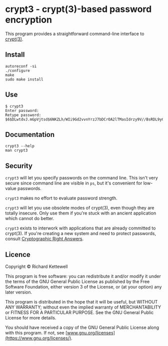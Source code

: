 # crypt3 - crypt(3)-based password encryption

This program provides a straightforward command-line interface to [crypt(3)](https://www.man7.org/linux/man-pages/man3/crypt.3.html).

## Install

```
autoreconf -si
./configure
make
sudo make install
```

## Use

```
$ crypt3 
Enter password: 
Retype password: 
$6$DLwtdvJ.mGpVjtsd$6NKZLh/WIi9Gd2vvnYrzJ7bDCrOA2lTMasIdrzy9V//BsRDL9yC2RIxJan5eaExJkWUKleh125B22FN64PELs0
```

## Documentation

```
crypt3 --help
man crypt3
```

## Security

`crypt3` will let you specify passwords on the command line.
This isn't very secure since command line are visible in `ps`,
but it's convenient for low-value passwords.

`crypt3` makes no effort to evaluate password strength.

`crypt3` will let you use obsolete modes of crypt(3),
even though they are totally insecure.
Only use them if you're stuck with an ancient application which cannot do better.

`crypt3` exists to interwork with applications that are already committed to crypt(3).
If you're creating a new system and need to protect passwords, consult [Cryptographic Right Answers](https://latacora.micro.blog/2018/04/03/cryptographic-right-answers.html).

## Licence

Copyright © Richard Kettewell

This program is free software: you can redistribute it and/or modify
it under the terms of the GNU General Public License as published by
the Free Software Foundation, either version 3 of the License, or
(at your option) any later version.

This program is distributed in the hope that it will be useful,
but WITHOUT ANY WARRANTY; without even the implied warranty of
MERCHANTABILITY or FITNESS FOR A PARTICULAR PURPOSE.  See the
GNU General Public License for more details.

You should have received a copy of the GNU General Public License
along with this program.  If not, see [www.gnu.org/licenses](https://www.gnu.org/licenses/).
